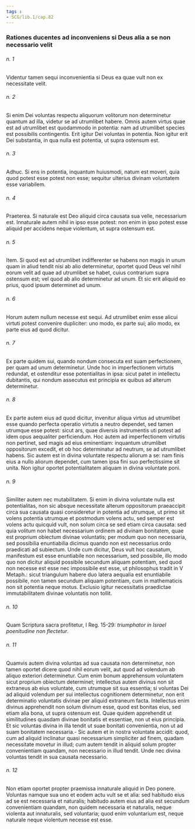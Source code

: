 ```yaml
---
tags : 
- SCG/lib.1/cap.82
---
```


### Rationes ducentes ad inconveniens si Deus alia a se non necessario velit

###### n. 1
Videntur tamen sequi inconvenientia si Deus ea quae vult non ex necessitate velit.

###### n. 2
Si enim Dei voluntas respectu aliquorum volitorum non determinetur quantum ad illa, videtur se ad utrumlibet habere. Omnis autem virtus quae est ad utrumlibet est quodammodo in potentia: nam ad utrumlibet species est possibilis contingentis. Erit igitur Dei voluntas in potentia. Non igitur erit Dei substantia, in qua nulla est potentia, ut supra ostensum est.

###### n. 3
Adhuc. Si ens in potentia, inquantum huiusmodi, natum est moveri, quia quod potest esse potest non esse; sequitur ulterius divinam voluntatem esse variabilem.

###### n. 4
Praeterea. Si naturale est Deo aliquid circa causata sua velle, necessarium est. Innaturale autem nihil in ipso esse potest: non enim in ipso potest esse aliquid per accidens neque violentum, ut supra ostensum est.

###### n. 5
Item. Si quod est ad utrumlibet indifferenter se habens non magis in unum quam in aliud tendit nisi ab alio determinetur, oportet quod Deus vel nihil eorum velit ad quae ad utrumlibet se habet, cuius contrarium supra ostensum est; vel quod ab alio determinetur ad unum. Et sic erit aliquid eo prius, quod ipsum determinet ad unum.

###### n. 6
Horum autem nullum necesse est sequi. Ad utrumlibet enim esse alicui virtuti potest convenire dupliciter: uno modo, ex parte sui; alio modo, ex parte eius ad quod dicitur.

###### n. 7
Ex parte quidem sui, quando nondum consecuta est suam perfectionem, per quam ad unum determinetur. Unde hoc in imperfectionem virtutis redundat, et ostenditur esse potentialitas in ipsa: sicut patet in intellectu dubitantis, qui nondum assecutus est principia ex quibus ad alterum determinetur.

###### n. 8
Ex parte autem eius ad quod dicitur, invenitur aliqua virtus ad utrumlibet esse quando perfecta operatio virtutis a neutro dependet, sed tamen utrumque esse potest: sicut ars, quae diversis instrumentis uti potest ad idem opus aequaliter perficiendum. Hoc autem ad imperfectionem virtutis non pertinet, sed magis ad eius eminentiam: inquantum utrumlibet oppositorum excedit, et ob hoc determinatur ad neutrum, se ad utrumlibet habens. Sic autem est in divina voluntate respectu aliorum a se: nam finis eius a nullo aliorum dependet, cum tamen ipsa fini suo perfectissime sit unita. Non igitur oportet potentialitatem aliquam in divina voluntate poni.

###### n. 9
Similiter autem nec mutabilitatem. Si enim in divina voluntate nulla est potentialitas, non sic absque necessitate alterum oppositorum praeaccipit circa sua causata quasi consideretur in potentia ad utrumque, ut primo sit volens potentia utrumque et postmodum volens actu, sed semper est volens actu quicquid vult, non solum circa se sed etiam circa causata: sed quia volitum non habet necessarium ordinem ad divinam bonitatem, quae est proprium obiectum divinae voluntatis; per modum quo non necessaria, sed possibilia enuntiabilia dicimus quando non est necessarius ordo praedicati ad subiectum. Unde cum dicitur, Deus vult hoc causatum, manifestum est esse enuntiabile non necessarium, sed possibile, illo modo quo non dicitur aliquid possibile secundum aliquam potentiam, sed quod non necesse est esse nec impossibile est esse, ut philosophus tradit in V Metaph.: sicut triangulum habere duo latera aequalia est enuntiabile possibile, non tamen secundum aliquam potentiam, cum in mathematicis non sit potentia neque motus. Exclusio igitur necessitatis praedictae immutabilitatem divinae voluntatis non tollit.

###### n. 10
Quam Scriptura sacra profitetur, I Reg. 15-29: *triumphator in Israel poenitudine non flectetur*.

###### n. 11
Quamvis autem divina voluntas ad sua causata non determinetur, non tamen oportet dicere quod nihil eorum velit, aut quod ad volendum ab aliquo exteriori determinetur. Cum enim bonum apprehensum voluntatem sicut proprium obiectum determinet; intellectus autem divinus non sit extraneus ab eius voluntate, cum utrumque sit sua essentia; si voluntas Dei ad aliquid volendum per sui intellectus cognitionem determinetur, non erit determinatio voluntatis divinae per aliquid extraneum facta. Intellectus enim divinus apprehendit non solum divinum esse, quod est bonitas eius, sed etiam alia bona, ut supra ostensum est. Quae quidem apprehendit ut similitudines quasdam divinae bonitatis et essentiae, non ut eius principia. Et sic voluntas divina in illa tendit ut suae bonitati convenientia, non ut ad suam bonitatem necessaria.- Sic autem et in nostra voluntate accidit: quod, cum ad aliquid inclinatur quasi necessarium simpliciter ad finem, quadam necessitate movetur in illud; cum autem tendit in aliquid solum propter convenientiam quandam, non necessario in illud tendit. Unde nec divina voluntas tendit in sua causata necessario.

###### n. 12
Non etiam oportet propter praemissa innaturale aliquid in Deo ponere. Voluntas namque sua uno et eodem actu vult se et alia: sed habitudo eius ad se est necessaria et naturalis; habitudo autem eius ad alia est secundum convenientiam quandam, non quidem necessaria et naturalis, neque violenta aut innaturalis, sed voluntaria; quod enim voluntarium est, neque naturale neque violentum necesse est esse.

